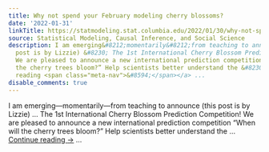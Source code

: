 ```yaml
---
title: Why not spend your February modeling cherry blossoms?
date: '2022-01-31'
linkTitle: https://statmodeling.stat.columbia.edu/2022/01/30/why-not-spend-your-february-modeling-cherry-blossoms/
source: Statistical Modeling, Causal Inference, and Social Science
description: I am emerging&#8212;momentarily&#8212;from teaching to announce (this
  post is by Lizzie) &#8230; The 1st International Cherry Blossom Prediction Competition!
  We are pleased to announce a new international prediction competition “When will
  the cherry trees bloom?” Help scientists better understand the &#8230; <a href="https://statmodeling.stat.columbia.edu/2022/01/30/why-not-spend-your-february-modeling-cherry-blossoms/">Continue
  reading <span class="meta-nav">&#8594;</span></a> ...
disable_comments: true
---
```

I am emerging&#8212;momentarily&#8212;from teaching to announce (this post is by Lizzie) &#8230; The 1st International Cherry Blossom Prediction Competition! We are pleased to announce a new international prediction competition “When will the cherry trees bloom?” Help scientists better understand the &#8230; <a href="https://statmodeling.stat.columbia.edu/2022/01/30/why-not-spend-your-february-modeling-cherry-blossoms/">Continue reading <span class="meta-nav">&#8594;</span></a> ...